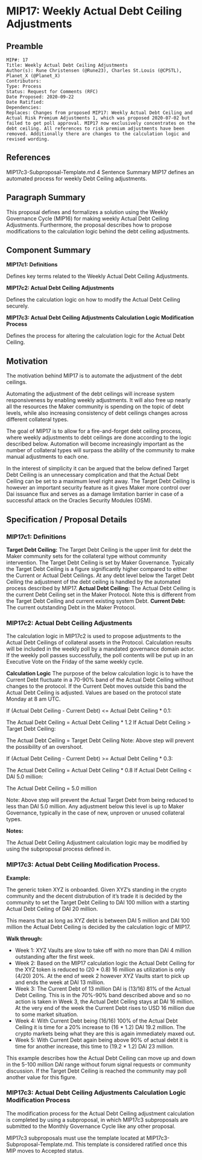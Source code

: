 # MIP17: Weekly Actual Debt Ceiling Adjustments

## Preamble
```
MIP#: 17
Title: Weekly Actual Debt Ceiling Adjustments
Author(s): Rune Christensen (@Rune23), Charles St.Louis (@CPSTL), Planet_X (@Planet_X)
Contributors:
Type: Process
Status: Request for Comments (RFC)
Date Proposed: 2020-09-22
Date Ratified:
Dependencies:
Replaces: Changes from proposed MIP17: Weekly Actual Debt Ceiling and Actual Risk Premium Adjustments 1, which was proposed 2020-07-02 but failed to get poll approval. MIP17 now exclusively concentrates on the debt ceiling. All references to risk premium adjustments have been removed. Additionally there are changes to the calculation logic and revised wording.
```
## References
MIP17c3-Subproposal-Template.md 4
Sentence Summary
MIP17 defines an automated process for weekly Debt Ceiling adjustments.

## Paragraph Summary
This proposal defines and formalizes a solution using the Weekly Governance Cycle (MIP16) for making weekly Actual Debt Ceiling Adjustments. Furthermore, the proposal describes how to propose modifications to the calculation logic behind the debt ceiling adjustments.

## Component Summary
**MIP17c1: Definitions**

Defines key terms related to the Weekly Actual Debt Ceiling Adjustments.

**MIP17c2: Actual Debt Ceiling Adjustments**

Defines the calculation logic on how to modify the Actual Debt Ceiling securely.

**MIP17c3: Actual Debt Ceiling Adjustments Calculation Logic Modification Process**

Defines the process for altering the calculation logic for the Actual Debt Ceiling.

## Motivation
The motivation behind MIP17 is to automate the adjustment of the debt ceilings.

Automating the adjustment of the debt ceilings will increase system responsiveness by enabling weekly adjustments. It will also free up nearly all the resources the Maker community is spending on the topic of debt levels, while also increasing consistency of debt ceilings changes across different collateral types.

The goal of MIP17 is to allow for a fire-and-forget debt ceiling process, where weekly adjustments to debt ceilings are done according to the logic described below. Automation will become increasingly important as the number of collateral types will surpass the ability of the community to make manual adjustments to each one.

In the interest of simplicity it can be argued that the below defined Target Debt Ceiling is an unnecessary complication and that the Actual Debt Ceiling can be set to a maximum level right away. The Target Debt Ceiling is however an important security feature as it gives Maker more control over Dai issuance flux and serves as a damage limitation barrier in case of a successful attack on the Oracles Security Modules (OSM).

## Specification / Proposal Details

### MIP17c1: Definitions

**Target Debt Ceiling:** The Target Debt Ceiling is the upper limit for debt the Maker community sets for the collateral type without community intervention. The Target Debt Ceiling is set by Maker Governance. Typically the Target Debt Ceiling is a figure significantly higher compared to either the Current or Actual Debt Ceilings. At any debt level below the Target Debt Ceiling the adjustment of the debt ceiling is handled by the automated process described by MIP17.
**Actual Debt Ceiling:** The Actual Debt Ceiling is the current Debt Ceiling set in the Maker Protocol. Note this is different from the Target Debt Ceiling and current existing system Debt.
**Current Debt:** The current outstanding Debt in the Maker Protocol.


### MIP17c2: Actual Debt Ceiling Adjustments
The calculation logic in MIP17c2 is used to propose adjustments to the Actual Debt Ceilings of collateral assets in the Protocol. Calculation results will be included in the weekly poll by a mandated governance domain actor. If the weekly poll passes successfully, the poll contents will be put up in an Executive Vote on the Friday of the same weekly cycle.

**Calculation Logic**
The purpose of the below calculation logic is to have the Current Debt fluctuate in a 70-90% band of the Actual Debt Ceiling without changes to the protocol. If the Current Debt moves outside this band the Actual Debt Ceiling is adjusted. Values are based on the protocol state Monday at 8 am UTC.

If (Actual Debt Ceiling - Current Debt) <= Actual Debt Ceiling * 0.1:

The Actual Debt Ceiling = Actual Debt Ceiling * 1.2
If Actual Debt Ceiling > Target Debt Ceiling:

The Actual Debt Ceiling = Target Debt Ceiling
Note: Above step will prevent the possibility of an overshoot.

If (Actual Debt Ceiling - Current Debt) >= Actual Debt Ceiling * 0.3:

The Actual Debt Ceiling = Actual Debt Ceiling * 0.8
If Actual Debt Ceiling < DAI 5.0 million:

The Actual Debt Ceiling = 5.0 million

Note: Above step will prevent the Actual Target Debt from being reduced to less than DAI 5.0 million. Any adjustment below this level is up to Maker Governance, typically in the case of new, unproven or unused collateral types.

**Notes:**

The Actual Debt Ceiling Adjustment calculation logic may be modified by using the subproposal process defined in. 

### MIP17c3: Actual Debt Ceiling Modification Process.

**Example:**

The generic token XYZ is onboarded. Given XYZ’s standing in the crypto community and the decent distrubution of it’s trade it is decided by the community to set the Target Debt Ceiling to DAI 100 million with a starting Actual Debt Ceiling of DAI 20 million.

This means that as long as XYZ debt is between DAI 5 million and DAI 100 million the Actual Debt Ceiling is decided by the calculation logic of MIP17.

**Walk through:**

- Week 1: XYZ Vaults are slow to take off with no more than DAI 4 million outstanding after the first week.
- Week 2: Based on the MIP17 calculation logic the Actual Debt Ceiling for the XYZ token is reduced to (20 * 0.8) 16 million as utilization is only (4/20) 20%. At the end of week 2 however XYZ Vaults start to pick up and ends the week at DAI 13 million.
- Week 3: The Current Debt of 13 million DAI is (13/16) 81% of the Actual Debt Ceiling. This is in the 70%-90% band described above and so no action is taken in Week 3, the Actual Debt Ceiling stays at DAI 16 million. At the very end of the week the Current Debt rises to USD 16 million due to some market situation.
- Week 4: With Current Debt being (16/16) 100% of the Actual Debt Ceiling it is time for a 20% increase to (16 * 1.2) DAI 19.2 million. The crypto markets being what they are this is again immediately maxed out.
- Week 5: With Current Debt again being above 90% of actual debt it is time for another increase, this time to (19.2 * 1.2) DAI 23 million.

This example describes how the Actual Debt Ceiling can move up and down in the 5-100 million DAI range without forum signal requests or community discussion. If the Target Debt Ceiling is reached the community may poll another value for this figure.

### MIP17c3: Actual Debt Ceiling Adjustments Calculation Logic Modification Process

The modification process for the Actual Debt Ceiling adjustment calculation is completed by using a subproposal, in which MIP17c3 subproposals are submitted to the Monthly Governance Cycle like any other proposal.

MIP17c3 subproposals must use the template located at MIP17c3-Subproposal-Template.md. This template is considered ratified once this MIP moves to Accepted status.